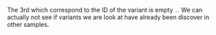 The 3rd which correspond to the ID of the variant is empty `.`. We can actually not see if variants we are look at have already been discover in other samples.
